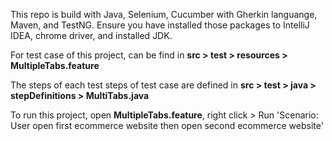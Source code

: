 This repo is build with Java, Selenium, Cucumber with Gherkin languange, Maven, and TestNG. Ensure you have installed those packages to IntelliJ IDEA, chrome driver, and installed JDK.

For test case of this project, can be find in **src > test > resources > MultipleTabs.feature**

The steps of each test steps of test case are defined in **src > test > java > stepDefinitions > MultiTabs.java**

To run this project, open **MultipleTabs.feature**, right click > Run 'Scenario: User open first ecommerce website then open second ecommerce website'
